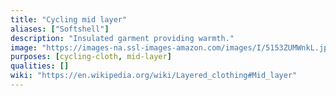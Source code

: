```yaml
---
title: "Cycling mid layer"
aliases: ["Softshell"]
description: "Insulated garment providing warmth."
image: "https://images-na.ssl-images-amazon.com/images/I/5153ZUMWnkL.jpg"
purposes: [cycling-cloth, mid-layer]
qualities: []
wiki: "https://en.wikipedia.org/wiki/Layered_clothing#Mid_layer"
---
```

